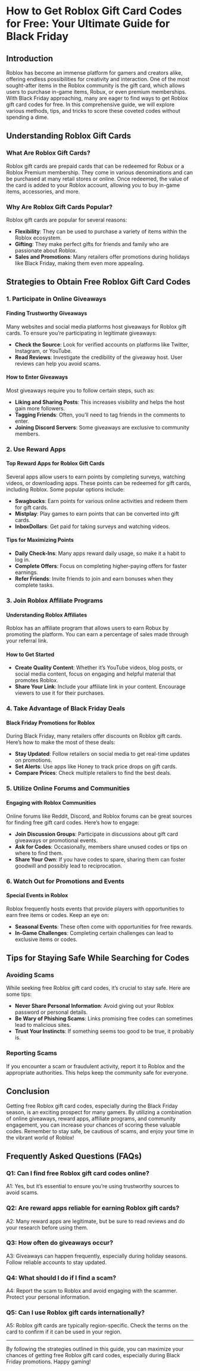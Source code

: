 # How to Get Roblox Gift Card Codes for Free: Your Ultimate Guide for Black Friday

## Introduction

Roblox has become an immense platform for gamers and creators alike, offering endless possibilities for creativity and interaction. One of the most sought-after items in the Roblox community is the gift card, which allows users to purchase in-game items, Robux, or even premium memberships. With Black Friday approaching, many are eager to find ways to get Roblox gift card codes for free. In this comprehensive guide, we will explore various methods, tips, and tricks to score these coveted codes without spending a dime.

## Understanding Roblox Gift Cards

### What Are Roblox Gift Cards?

Roblox gift cards are prepaid cards that can be redeemed for Robux or a Roblox Premium membership. They come in various denominations and can be purchased at many retail stores or online. Once redeemed, the value of the card is added to your Roblox account, allowing you to buy in-game items, accessories, and more.

### Why Are Roblox Gift Cards Popular?

Roblox gift cards are popular for several reasons:

- **Flexibility**: They can be used to purchase a variety of items within the Roblox ecosystem.
- **Gifting**: They make perfect gifts for friends and family who are passionate about Roblox.
- **Sales and Promotions**: Many retailers offer promotions during holidays like Black Friday, making them even more appealing.

## Strategies to Obtain Free Roblox Gift Card Codes

### 1. Participate in Online Giveaways

#### Finding Trustworthy Giveaways

Many websites and social media platforms host giveaways for Roblox gift cards. To ensure you’re participating in legitimate giveaways:

- **Check the Source**: Look for verified accounts on platforms like Twitter, Instagram, or YouTube.
- **Read Reviews**: Investigate the credibility of the giveaway host. User reviews can help you avoid scams.

#### How to Enter Giveaways

Most giveaways require you to follow certain steps, such as:

- **Liking and Sharing Posts**: This increases visibility and helps the host gain more followers.
- **Tagging Friends**: Often, you’ll need to tag friends in the comments to enter.
- **Joining Discord Servers**: Some giveaways are exclusive to community members.

### 2. Use Reward Apps

#### Top Reward Apps for Roblox Gift Cards

Several apps allow users to earn points by completing surveys, watching videos, or downloading apps. These points can be redeemed for gift cards, including Roblox. Some popular options include:

- **Swagbucks**: Earn points for various online activities and redeem them for gift cards.
- **Mistplay**: Play games to earn points that can be converted into gift cards.
- **InboxDollars**: Get paid for taking surveys and watching videos.

#### Tips for Maximizing Points

- **Daily Check-Ins**: Many apps reward daily usage, so make it a habit to log in.
- **Complete Offers**: Focus on completing higher-paying offers for faster earnings.
- **Refer Friends**: Invite friends to join and earn bonuses when they complete tasks.

### 3. Join Roblox Affiliate Programs

#### Understanding Roblox Affiliates

Roblox has an affiliate program that allows users to earn Robux by promoting the platform. You can earn a percentage of sales made through your referral link.

#### How to Get Started

- **Create Quality Content**: Whether it’s YouTube videos, blog posts, or social media content, focus on engaging and helpful material that promotes Roblox.
- **Share Your Link**: Include your affiliate link in your content. Encourage viewers to use it for their purchases.

### 4. Take Advantage of Black Friday Deals

#### Black Friday Promotions for Roblox

During Black Friday, many retailers offer discounts on Roblox gift cards. Here’s how to make the most of these deals:

- **Stay Updated**: Follow retailers on social media to get real-time updates on promotions.
- **Set Alerts**: Use apps like Honey to track price drops on gift cards.
- **Compare Prices**: Check multiple retailers to find the best deals.

### 5. Utilize Online Forums and Communities

#### Engaging with Roblox Communities

Online forums like Reddit, Discord, and Roblox forums can be great sources for finding free gift card codes. Here’s how to engage:

- **Join Discussion Groups**: Participate in discussions about gift card giveaways or promotional events.
- **Ask for Codes**: Occasionally, members share unused codes or tips on where to find them.
- **Share Your Own**: If you have codes to spare, sharing them can foster goodwill and possibly lead to reciprocation.

### 6. Watch Out for Promotions and Events

#### Special Events in Roblox

Roblox frequently hosts events that provide players with opportunities to earn free items or codes. Keep an eye on:

- **Seasonal Events**: These often come with opportunities for free rewards.
- **In-Game Challenges**: Completing certain challenges can lead to exclusive items or codes.

## Tips for Staying Safe While Searching for Codes

### Avoiding Scams

While seeking free Roblox gift card codes, it’s crucial to stay safe. Here are some tips:

- **Never Share Personal Information**: Avoid giving out your Roblox password or personal details.
- **Be Wary of Phishing Scams**: Links promising free codes can sometimes lead to malicious sites.
- **Trust Your Instincts**: If something seems too good to be true, it probably is.

### Reporting Scams

If you encounter a scam or fraudulent activity, report it to Roblox and the appropriate authorities. This helps keep the community safe for everyone.

## Conclusion

Getting free Roblox gift card codes, especially during the Black Friday season, is an exciting prospect for many gamers. By utilizing a combination of online giveaways, reward apps, affiliate programs, and community engagement, you can increase your chances of scoring these valuable codes. Remember to stay safe, be cautious of scams, and enjoy your time in the vibrant world of Roblox!

## Frequently Asked Questions (FAQs)

### Q1: Can I find free Roblox gift card codes online?

A1: Yes, but it’s essential to ensure you’re using trustworthy sources to avoid scams.

### Q2: Are reward apps reliable for earning Roblox gift cards?

A2: Many reward apps are legitimate, but be sure to read reviews and do your research before using them.

### Q3: How often do giveaways occur?

A3: Giveaways can happen frequently, especially during holiday seasons. Follow reliable accounts to stay updated.

### Q4: What should I do if I find a scam?

A4: Report the scam to Roblox and avoid engaging with the scammer. Protect your personal information.

### Q5: Can I use Roblox gift cards internationally?

A5: Roblox gift cards are typically region-specific. Check the terms on the card to confirm if it can be used in your region.

---

By following the strategies outlined in this guide, you can maximize your chances of getting free Roblox gift card codes, especially during Black Friday promotions. Happy gaming!

